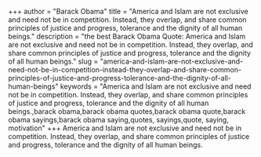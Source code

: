 +++
author = "Barack Obama"
title = "America and Islam are not exclusive and need not be in competition. Instead, they overlap, and share common principles of justice and progress, tolerance and the dignity of all human beings."
description = "the best Barack Obama Quote: America and Islam are not exclusive and need not be in competition. Instead, they overlap, and share common principles of justice and progress, tolerance and the dignity of all human beings."
slug = "america-and-islam-are-not-exclusive-and-need-not-be-in-competition-instead-they-overlap-and-share-common-principles-of-justice-and-progress-tolerance-and-the-dignity-of-all-human-beings"
keywords = "America and Islam are not exclusive and need not be in competition. Instead, they overlap, and share common principles of justice and progress, tolerance and the dignity of all human beings.,barack obama,barack obama quotes,barack obama quote,barack obama sayings,barack obama saying,quotes, sayings,quote, saying, motivation"
+++
America and Islam are not exclusive and need not be in competition. Instead, they overlap, and share common principles of justice and progress, tolerance and the dignity of all human beings.

